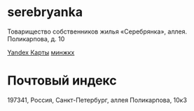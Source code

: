 # serebryanka
Товарищество собственников жилья «Серебрянка»,  аллея. Поликарпова, д. 10

[Yandex Карты](https://yandex.ru/maps/org/tszh_serebryanka/1033982330/?ll=30.285568%2C60.006512&source=wizbiz_new_text_single&z=17)
[минжкх](http://mingkh.ru/sankt-peterburg/sankt-peterburg/1027807573859/)

# Почтовый индекс
197341, Россия, Санкт-Петербург, аллея Поликарпова, 10к3
